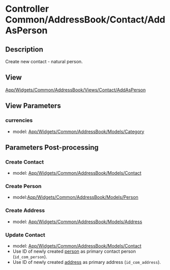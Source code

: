# Controller Common/AddressBook/Contact/AddAsPerson

## Description

Create new contact - natural person.

## View

[App/Widgets/Common/AddressBook/Views/Contact/AddAsPerson](./../../Views/Contact/AddAsPerson.md)

## View Parameters

### currencies
* model: [App/Widgets/Common/AddressBook/Models/Category](./../../Models/Category.md)

## Parameters Post-processing

### Create Contact
* model: [App/Widgets/Common/AddressBook/Models/Contact](./../../Models/Contact.md)

### Create Person
* model:[App/Widgets/Common/AddressBook/Models/Person](./../../Models/Person.md)

### Create Address
* model: [App/Widgets/Common/AddressBook/Models/Address](./../../Models/Address.md)

### Update Contact
* model: [App/Widgets/Common/AddressBook/Models/Contact](./../../Models/Contact.md)
* Use ID of newly created [person](#new_person) as primary contact person (`id_com_person`).
* Use ID of newly created [address](#new_address) as primary address (`id_com_address`).  
